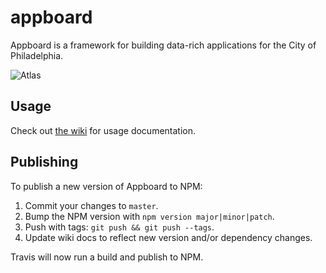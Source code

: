 # appboard

Appboard is a framework for building data-rich applications for the City of Philadelphia.

![Atlas](https://s3.amazonaws.com/mapboard-images/Appboard.JPG)

## Usage
Check out [the wiki](https://github.com/CityOfPhiladelphia/appboard/wiki) for usage documentation.

## Publishing

To publish a new version of Appboard to NPM:

1. Commit your changes to `master`.
2. Bump the NPM version with `npm version major|minor|patch`.
3. Push with tags: `git push && git push --tags`.
4. Update wiki docs to reflect new version and/or dependency changes.

Travis will now run a build and publish to NPM.
